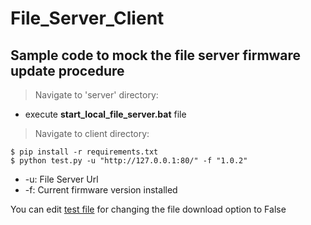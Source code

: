 # File_Server_Client

## Sample code to mock the file server firmware update procedure
 
> Navigate to 'server' directory:
- execute **start_local_file_server.bat** file

> Navigate to client directory:
```
$ pip install -r requirements.txt
$ python test.py -u "http://127.0.0.1:80/" -f "1.0.2"
```

- -u: File Server Url
- -f: Current firmware version installed

You can edit [test file](client/test.py) for changing the file download option to False
